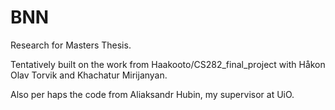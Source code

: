 # BNN
Research for Masters Thesis.

Tentatively built on the work from Haakooto/CS282_final_project with Håkon Olav Torvik and Khachatur Mirijanyan.

Also per haps the code from Aliaksandr Hubin, my supervisor at UiO.